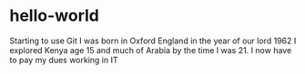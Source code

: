 # hello-world
Starting to use Git
I was born in Oxford England in the year of our lord 1962
I explored Kenya age 15 and much of Arabia by the time I was 21.
I now have to pay my dues working in IT
